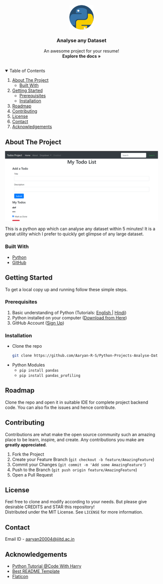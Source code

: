<!-- PROJECT LOGO -->
<br />
<p align="center">
  <a href="https://aaryan-r-s.github.io/Python-Projects-Analyse-Dataset">
    <img src="readme-images/logo.png" alt="Logo" width="80" height="80">
  </a>

  <h3 align="center">Analyse any Dataset</h3>

  <p align="center">
    An awesome project for your resume!
    <br />
    <strong>Explore the docs »</strong>
    <br />
    <br />
</p>

<!-- TABLE OF CONTENTS -->
<details open="open">
  <summary>Table of Contents</summary>
  <ol>
    <li>
      <a href="#about-the-project">About The Project</a>
      <ul>
        <li><a href="#built-with">Built With</a></li>
      </ul>
    </li>
    <li>
      <a href="#getting-started">Getting Started</a>
      <ul>
        <li><a href="#prerequisites">Prerequisites</a></li>
        <li><a href="#installation">Installation</a></li>
      </ul>
    </li>
    <li><a href="#roadmap">Roadmap</a></li>
    <li><a href="#contributing">Contributing</a></li>
    <li><a href="#license">License</a></li>
    <li><a href="#contact">Contact</a></li>
    <li><a href="#acknowledgements">Acknowledgements</a></li>
  </ol>
</details>



<!-- ABOUT THE PROJECT -->
## About The Project

![Product Name Screen Shot][product-screenshot]

This is a python app which can analyse any dataset within 5 minutes! It is a great utility which I prefer to quickly get glimpse of any large dataset.

### Built With

* [Python](https://www.python.org/)
* [GitHub](https://github.com)



<!-- GETTING STARTED -->
## Getting Started

To get a local copy up and running follow these simple steps.

### Prerequisites

1. Basic understanding of Python (Tutorials: [English ](https://youtu.be/_uQrJ0TkZlc)| [Hindi](https://youtu.be/gfDE2a7MKjA))
2. Python installed on your computer ([Download from Here](https://www.python.org/downloads/))
3. GitHub Account ([Sign Up](https://github.com))


### Installation

- Clone the repo
   ```sh
   git clone https://github.com/Aaryan-R-S/Python-Projects-Analyse-Dataset.git
   ```
- Python Modules
  - `pip install pandas`
  - `pip install pandas_profiling` 

<!-- ROADMAP -->
## Roadmap

Clone the repo and open it in suitable IDE for complete project backend code. You can also fix the issues and hence contribute.



<!-- CONTRIBUTING -->
## Contributing

Contributions are what make the open source community such an amazing place to be learn, inspire, and create. Any contributions you make are **greatly appreciated**.

1. Fork the Project
2. Create your Feature Branch (`git checkout -b feature/AmazingFeature`)
3. Commit your Changes (`git commit -m 'Add some AmazingFeature'`)
4. Push to the Branch (`git push origin feature/AmazingFeature`)
5. Open a Pull Request

<!-- LICENSE -->
## License

Feel free to clone and modify according to your needs. But please give desirable CREDITS and STAR this repository!<br> Distributed under the MIT License. See `LICENSE` for more information.


<!-- CONTACT -->
## Contact

Email ID - aaryan20004@iiitd.ac.in


<!-- ACKNOWLEDGEMENTS -->
## Acknowledgements
* [Python Tutorial @Code With Harry](https://www.youtube.com/playlist?list=PLu0W_9lII9agICnT8t4iYVSZ3eykIAOME)
* [Best README Template](https://github.com/othneildrew/Best-README-Template)
* [Flaticon](https://flaticon.com)


<!-- MARKDOWN LINKS & IMAGES -->
[product-screenshot]: readme-images/screenshot.png

